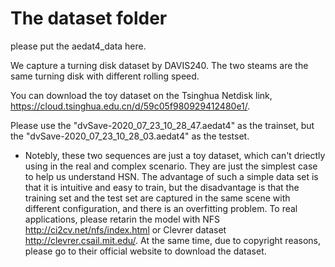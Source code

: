 # The dataset folder

please put the aedat4_data here.

We capture a turning disk dataset by DAVIS240. The two steams are the same turning disk with different rolling speed.

You can download the toy dataset on the Tsinghua Netdisk link, https://cloud.tsinghua.edu.cn/d/59c05f980929412480e1/.

Please use the "dvSave-2020_07_23_10_28_47.aedat4" as the trainset, but the "dvSave-2020_07_23_10_28_03.aedat4" as the testset.

* Notebly, these two sequences are just a toy dataset, which can't driectly using in the real and complex scenario. They are just the simplest case to help us understand HSN. The advantage of such a simple data set is that it is intuitive and easy to train, but the disadvantage is that the training set and the test set are captured in the same scene with different configuration, and there is an overfitting problem. To real applications, please retarin the model with NFS http://ci2cv.net/nfs/index.html or Clevrer dataset http://clevrer.csail.mit.edu/. At the same time, due to copyright reasons, please go to their official website to download the dataset.
